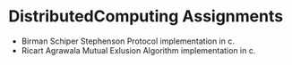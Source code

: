 # DistributedComputing Assignments
* Birman Schiper Stephenson Protocol implementation in c.
* Ricart Agrawala Mutual Exlusion Algorithm implementation in c.
